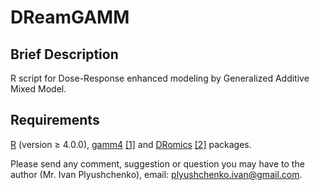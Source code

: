 # DReamGAMM
## Brief Description
R script for Dose-Response enhanced modeling by Generalized Additive Mixed Model.

## Requirements
[R](https://cloud.r-project.org/) (version ≥ 4.0.0), [gamm4](https://cran.r-project.org/web/packages/gamm4/index.html) [[1]](https://www.taylorfrancis.com/books/mono/10.1201/9781315370279/generalized-additive-models-simon-wood) and [DRomics](https://cran.r-project.org/web/packages/DRomics/index.html) [[2]](https://pubs.acs.org/doi/10.1021/acs.est.8b04752) packages.


Please send any comment, suggestion or question you may have to the author (Mr. Ivan Plyushchenko), email: plyushchenko.ivan@gmail.com.
